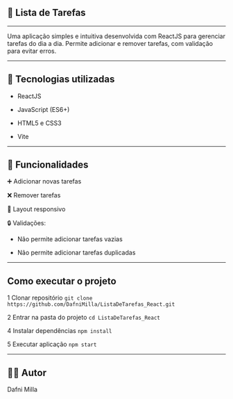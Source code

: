 
## 📝 Lista de Tarefas
--- 

Uma aplicação simples e intuitiva desenvolvida com ReactJS para gerenciar tarefas do dia a dia.
Permite adicionar e remover tarefas, com validação para evitar erros.

---
## 🚀 Tecnologias utilizadas

- ReactJS

- JavaScript (ES6+)

- HTML5 e CSS3

- Vite
----
## 🎯 Funcionalidades

➕ Adicionar novas tarefas

❌ Remover tarefas

📱 Layout responsivo

🔒 Validações:

- Não permite adicionar tarefas vazias

- Não permite adicionar tarefas duplicadas
  
---

## Como executar o projeto

1 Clonar repositório
````git clone https://github.com/DafniMilla/ListaDeTarefas_React.git````

2 Entrar na pasta do projeto
````cd ListaDeTarefas_React ````

4 Instalar dependências
````npm install````

5 Executar aplicação
````npm start````

----

## 👩‍💻 Autor
Dafni Milla
